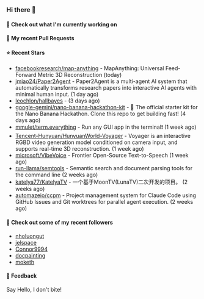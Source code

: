 ### Hi there 👋

#### 👷 Check out what I'm currently working on

#### 🔨 My recent Pull Requests


#### ⭐ Recent Stars

- [facebookresearch/map-anything](https://github.com/facebookresearch/map-anything) - MapAnything: Universal Feed-Forward Metric 3D Reconstruction (today)
- [jmiao24/Paper2Agent](https://github.com/jmiao24/Paper2Agent) - Paper2Agent is a multi-agent AI system that automatically transforms research papers into interactive AI agents with minimal human input. (1 day ago)
- [leochlon/hallbayes](https://github.com/leochlon/hallbayes) -  (3 days ago)
- [google-gemini/nano-banana-hackathon-kit](https://github.com/google-gemini/nano-banana-hackathon-kit) - 🍌 The official starter kit for the Nano Banana Hackathon. Clone this repo to get building fast! (4 days ago)
- [mmulet/term.everything](https://github.com/mmulet/term.everything) - Run any GUI app in the terminal❗ (1 week ago)
- [Tencent-Hunyuan/HunyuanWorld-Voyager](https://github.com/Tencent-Hunyuan/HunyuanWorld-Voyager) - Voyager is an interactive RGBD video generation model conditioned on camera input, and supports real-time 3D reconstruction. (1 week ago)
- [microsoft/VibeVoice](https://github.com/microsoft/VibeVoice) - Frontier Open-Source Text-to-Speech (1 week ago)
- [run-llama/semtools](https://github.com/run-llama/semtools) - Semantic search and document parsing tools for the command line (2 weeks ago)
- [katelya77/KatelyaTV](https://github.com/katelya77/KatelyaTV) - 一个基于MoonTV(LunaTV)二次开发的项目。 (2 weeks ago)
- [automazeio/ccpm](https://github.com/automazeio/ccpm) - Project management system for Claude Code using GitHub Issues and Git worktrees for parallel agent execution. (2 weeks ago)

#### 👯 Check out some of my recent followers

- [nholuongut](https://github.com/nholuongut)
- [jelspace](https://github.com/jelspace)
- [Connor9994](https://github.com/Connor9994)
- [docpainting](https://github.com/docpainting)
- [moketh](https://github.com/moketh)

#### 💬 Feedback

Say Hello, I don't bite!
